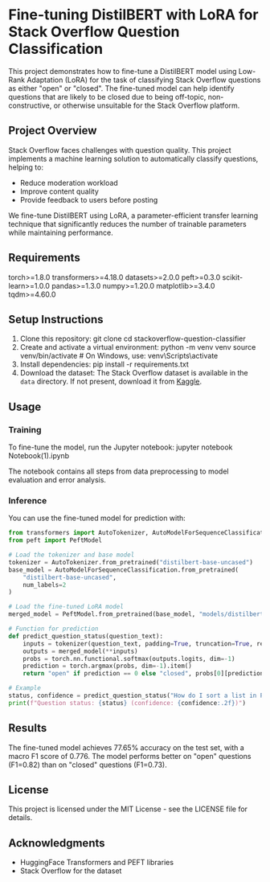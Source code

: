 # Fine-tuning DistilBERT with LoRA for Stack Overflow Question Classification

This project demonstrates how to fine-tune a DistilBERT model using Low-Rank Adaptation (LoRA) for the task of classifying Stack Overflow questions as either "open" or "closed". The fine-tuned model can help identify questions that are likely to be closed due to being off-topic, non-constructive, or otherwise unsuitable for the Stack Overflow platform.

## Project Overview

Stack Overflow faces challenges with question quality. This project implements a machine learning solution to automatically classify questions, helping to:
- Reduce moderation workload
- Improve content quality
- Provide feedback to users before posting

We fine-tune DistilBERT using LoRA, a parameter-efficient transfer learning technique that significantly reduces the number of trainable parameters while maintaining performance.

## Requirements
torch>=1.8.0
transformers>=4.18.0
datasets>=2.0.0
peft>=0.3.0
scikit-learn>=1.0.0
pandas>=1.3.0
numpy>=1.20.0
matplotlib>=3.4.0
tqdm>=4.60.0

## Setup Instructions

1. Clone this repository:
   git clone <repo link>
   cd stackoverflow-question-classifier
2. Create and activate a virtual environment:
   python -m venv venv
   source venv/bin/activate  # On Windows, use: venv\Scripts\activate
3. Install dependencies:
   pip install -r requirements.txt
4. Download the dataset:
   The Stack Overflow dataset is available in the `data` directory. If not present, download it from [Kaggle](https://www.kaggle.com/competitions/predict-closed-questions-on-stack-overflow/data).


## Usage

### Training

To fine-tune the model, run the Jupyter notebook:
jupyter notebook Notebook(1).ipynb

The notebook contains all steps from data preprocessing to model evaluation and error analysis.

### Inference

You can use the fine-tuned model for prediction with:

```python
from transformers import AutoTokenizer, AutoModelForSequenceClassification
from peft import PeftModel

# Load the tokenizer and base model
tokenizer = AutoTokenizer.from_pretrained("distilbert-base-uncased")
base_model = AutoModelForSequenceClassification.from_pretrained(
    "distilbert-base-uncased",
    num_labels=2
)

# Load the fine-tuned LoRA model
merged_model = PeftModel.from_pretrained(base_model, "models/distilbert_fine_tuned_lora/merged")

# Function for prediction
def predict_question_status(question_text):
    inputs = tokenizer(question_text, padding=True, truncation=True, return_tensors="pt")
    outputs = merged_model(**inputs)
    probs = torch.nn.functional.softmax(outputs.logits, dim=-1)
    prediction = torch.argmax(probs, dim=-1).item()
    return "open" if prediction == 0 else "closed", probs[0][prediction].item()

# Example
status, confidence = predict_question_status("How do I sort a list in Python?")
print(f"Question status: {status} (confidence: {confidence:.2f})")

```

## Results

The fine-tuned model achieves 77.65% accuracy on the test set, with a macro F1 score of 0.776. The model performs better on "open" questions (F1=0.82) than on "closed" questions (F1=0.73).

## License

This project is licensed under the MIT License - see the LICENSE file for details.

## Acknowledgments

* HuggingFace Transformers and PEFT libraries
* Stack Overflow for the dataset

